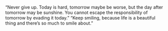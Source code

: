 “Never give up. Today is hard, tomorrow maybe be worse, but the day after tomorrow may be sunshine. You cannot escape the responsibility of tomorrow by evading it today.”
“Keep smiling, because life is a beautiful thing and there’s so much to smile about.” 
